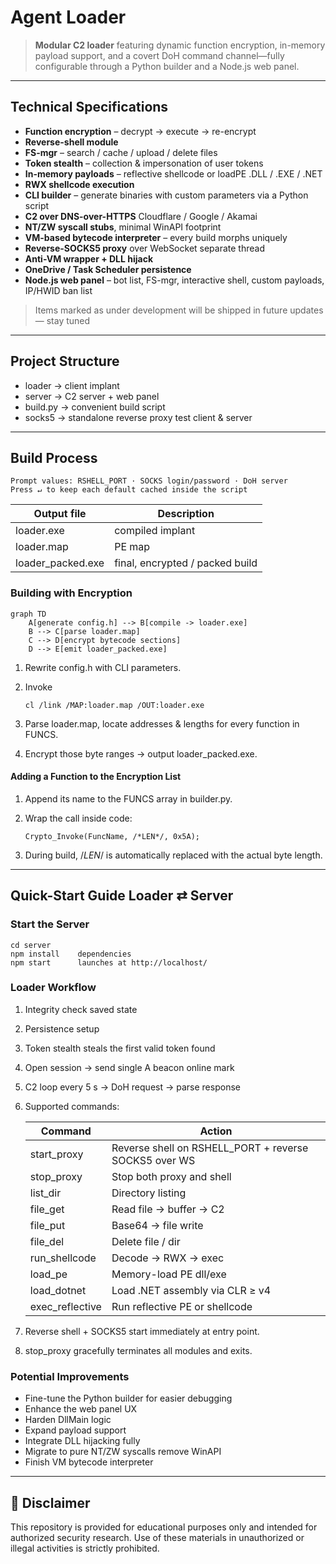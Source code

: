 # Agent Loader

> **Modular C2 loader** featuring dynamic function encryption, in-memory payload support, and a covert DoH command channel—fully configurable through a Python builder and a Node.js web panel.

---

## Technical Specifications

- **Function encryption** – decrypt → execute → re-encrypt  
- **Reverse-shell module**  
- **FS-mgr** – search / cache / upload / delete files  
- **Token stealth** – collection & impersonation of user tokens  
- **In-memory payloads** – reflective shellcode or loadPE .DLL / .EXE / .NET  
- **RWX shellcode execution**  
- **CLI builder** – generate binaries with custom parameters via a Python script  
- **C2 over DNS-over-HTTPS** Cloudflare / Google / Akamai  
- **NT/ZW syscall stubs**, minimal WinAPI footprint  
- **VM-based bytecode interpreter** – every build morphs uniquely  
- **Reverse-SOCKS5 proxy** over WebSocket separate thread  
- **Anti-VM wrapper + DLL hijack**  
- **OneDrive / Task Scheduler persistence**  
- **Node.js web panel** – bot list, FS-mgr, interactive shell, custom payloads, IP/HWID ban list  

> Items marked as under development will be shipped in future updates — stay tuned

---

## Project Structure


* loader          -> client implant
* server          -> C2 server + web panel
* build.py        -> convenient build script
* socks5          -> standalone reverse proxy test client & server


---

## Build Process

```
Prompt values: RSHELL_PORT · SOCKS login/password · DoH server
Press ↵ to keep each default cached inside the script
```

| Output file         | Description                     |
| ------------------- | ------------------------------- |
| loader.exe        | compiled implant                |
| loader.map        | PE map                          |
| loader_packed.exe | final, encrypted / packed build |

### Building with Encryption

```mermaid
graph TD
    A[generate config.h] --> B[compile -> loader.exe]
    B --> C[parse loader.map]
    C --> D[encrypt bytecode sections]
    D --> E[emit loader_packed.exe]
```

1. Rewrite config.h with CLI parameters.
2. Invoke

   ```
   cl /link /MAP:loader.map /OUT:loader.exe
   ```
3. Parse loader.map, locate addresses & lengths for every function in FUNCS.
4. Encrypt those byte ranges → output loader_packed.exe.

#### Adding a Function to the Encryption List

1. Append its name to the FUNCS array in builder.py.

2. Wrap the call inside code:

   ```
   Crypto_Invoke(FuncName, /*LEN*/, 0x5A);
   ```

3. During build, /*LEN*/ is automatically replaced with the actual byte length.

---

##  Quick-Start Guide Loader ⇄ Server

###  Start the Server

```
cd server
npm install    dependencies
npm start      launches at http://localhost/
```

###  Loader Workflow

1. Integrity check saved state

2. Persistence setup

3. Token stealth steals the first valid token found

4. Open session → send single A beacon online mark

5. C2 loop every 5 s → DoH request → parse response

6. Supported commands:

   | Command           | Action                                                     |
   | ----------------- | ---------------------------------------------------------- |
   | start_proxy     | Reverse shell on RSHELL\_PORT + reverse SOCKS5 over WS |
   | stop_proxy      | Stop both proxy and shell                                  |
   | list_dir        | Directory listing                                          |
   | file_get        | Read file → buffer → C2                                    |
   | file_put        | Base64 → file write                                        |
   | file_del        | Delete file / dir                                          |
   | run_shellcode   | Decode → RWX → exec                                        |
   | load_pe         | Memory-load PE dll/exe                                   |
   | load_dotnet     | Load .NET assembly via CLR ≥ v4                            |
   | exec_reflective | Run reflective PE or shellcode                             |

7. Reverse shell + SOCKS5 start immediately at entry point.

8. stop_proxy gracefully terminates all modules and exits.

###  Potential Improvements

* Fine-tune the Python builder for easier debugging
* Enhance the web panel UX
* Harden DllMain logic
* Expand payload support
* Integrate DLL hijacking fully
* Migrate to pure NT/ZW syscalls remove WinAPI
* Finish VM bytecode interpreter

---

## 🚫 Disclaimer

This repository is provided for educational purposes only and intended for authorized security research.
Use of these materials in unauthorized or illegal activities is strictly prohibited.

